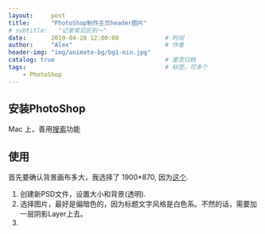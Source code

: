 ```yaml
---
layout:     post         
title:      "PhotoShop制作主页header图片"
# subtitle:   "记录常见区别～"  
date:       2019-04-28 12:00:00             # 时间
author:     "Alex"                          # 作者
header-img: "img/animate-bg/bg1-min.jpg"
catalog: true                               # 是否归档
tags:                                       # 标签，可多个
    - PhotoShop
---
```


## 安装PhotoShop

Mac 上，善用[搜索](https://xclient.info)功能

## 使用

首先要确认背景画布多大，我选择了 1900*870, 因为[这个](https://github.com/Huxpro/huxpro.github.io/issues/173).

1. 创建新PSD文件，设置大小和背景(透明).
2. 选择图片，最好是偏暗色的，因为标题文字风格是白色系。不然的话，需要加一层阴影Layer上去。
3. 